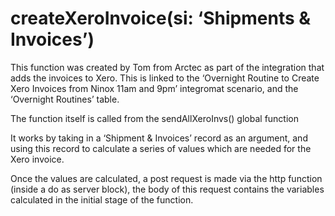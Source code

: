 # createXeroInvoice(si: ‘Shipments & Invoices’)

This function was created by Tom from Arctec as part of the integration that adds the invoices to Xero. This is linked to the ‘Overnight Routine to Create Xero Invoices from Ninox 11am and 9pm’ integromat scenario, and the ‘Overnight Routines’ table.

The function itself is called from the sendAllXeroInvs() global function

It works by taking in a ‘Shipment & Invoices’ record as an argument, and using this record to calculate a series of values which are needed for the Xero invoice.

Once the values are calculated, a post request is made via the http function (inside a do as server block), the body of this request contains the variables calculated in the initial stage of the function.
